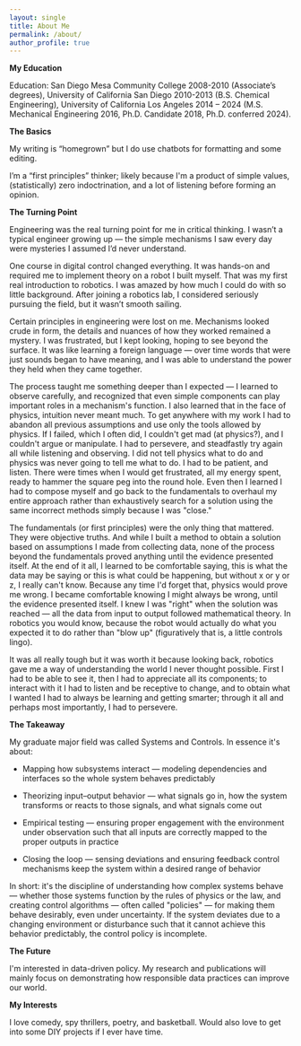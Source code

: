 ```yaml
---
layout: single
title: About Me
permalink: /about/
author_profile: true
---
```




**My Education**

Education: San Diego Mesa Community College 2008-2010 (Associate’s degrees), University of California San Diego 2010-2013 
(B.S. Chemical Engineering), University of California Los Angeles 2014 – 2024 (M.S. Mechanical Engineering 2016, Ph.D. Candidate 2018, Ph.D. conferred 2024).

**The Basics**

My writing is “homegrown” but I do use chatbots for formatting and some editing. 

I’m a “first principles” thinker; likely because I'm a product of simple values, (statistically) zero indoctrination, and a lot of listening before forming an opinion.  

**The Turning Point**

Engineering was the real turning point for me in critical thinking. I wasn’t a typical engineer growing up — the simple mechanisms I saw every day were mysteries I assumed I’d never understand. 

One course in digital control changed everything. It was hands-on and required me to implement theory on a robot I built myself. That was my first real introduction to robotics. I was amazed by how much I could do with so little background. After joining a robotics lab, I considered seriously pursuing the field, but it wasn’t smooth sailing.

Certain principles in engineering were lost on me. Mechanisms looked crude in form, the details and nuances of how they worked remained a mystery. I was frustrated, but I kept looking, hoping to see beyond the surface. It was like learning a foreign language — over time words that were just sounds began to have meaning, and I was able to understand the power they held when they came together. 

The process taught me something deeper than I expected — I learned to observe carefully, and recognized that even simple components can play important roles in a mechanism's function. I also learned that in the face of physics, intuition never meant much. To get anywhere with my work I had to abandon all previous assumptions and use only the tools allowed by physics. If I failed, which I often did, I couldn't get mad (at physics?), and I couldn't argue or manipulate. I had to persevere, and steadfastly try again all while listening and observing. I did not tell physics what to do and physics was never going to tell me what to do. I had to be patient, and listen. There were times when I would get frustrated, all my energy spent, ready to hammer the square peg into the round hole. Even then I learned I had to compose myself and go back to the fundamentals to overhaul my entire approach rather than exhaustively search for a solution using the same incorrect methods simply because I was "close." 

The fundamentals (or first principles) were the only thing that mattered. They were objective truths. And while I built a method to obtain a solution based on assumptions I made from collecting data, none of the process beyond the fundamentals proved anything until the evidence presented itself. At the end of it all, I learned to be comfortable saying, this is what the data may be saying or this is what could be happening, but without x or y or z, I really can't know. Because any time I'd forget that, physics would prove me wrong. I became comfortable knowing I might always be wrong, until the evidence presented itself. I knew I was "right" when the solution was reached — all the data from input to output followed mathematical theory. In robotics you would know, because the robot would actually do what you expected it to do rather than "blow up" (figuratively that is, a little controls lingo). 

It was all really tough but it was worth it because looking back, robotics gave me a way of understanding the world I never thought possible. First I had to be able to see it, then I had to appreciate all its components; to interact with it I had to listen and be receptive to change, and to obtain what I wanted I had to always be learning and getting smarter; through it all and perhaps most importantly, I had to persevere. 

**The Takeaway** 

My graduate major field was called Systems and Controls. In essence it's about:

- Mapping how subsystems interact — modeling dependencies and interfaces so the whole system behaves predictably

- Theorizing input–output behavior — what signals go in, how the system transforms or reacts to those signals, and what signals come out

- Empirical testing — ensuring proper engagement with the environment under observation such that all inputs are correctly mapped to the proper outputs in practice

- Closing the loop — sensing deviations and ensuring feedback control mechanisms keep the system within a desired range of behavior

In short: it's the discipline of understanding how complex systems behave — whether those systems function by the rules of physics or the law, and creating control algorithms — often called "policies" — for making them behave desirably, even under uncertainty. If the system deviates due to a changing environment or disturbance such that it cannot achieve this behavior predictably, the control policy is incomplete. 

**The Future**

<!--The transparency with respect to my background has the purpose of relating my unique value proposition and nothing more. In my life there are many things I’ve come across 
that I’ve been dissatisfied with, and others I may be apathetic or indifferent towards. It is with these unique perspectives that together we may serve as many people as possible. -->

I'm interested in data-driven policy. My research and publications will mainly focus on demonstrating how responsible data practices can improve our world.

**My Interests**

I love comedy, spy thrillers, poetry, and basketball. Would also love to get into some DIY projects if I ever have time.